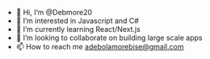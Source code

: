 - 👋 Hi, I’m @Debmore20
- 👀 I’m interested in Javascript and C#
- 🌱 I’m currently learning React/Next.js
- 💞️ I’m looking to collaborate on building large scale apps
- 📫 How to reach me adebolamorebise@gmail.com

<!---
Debmore20/Debmore20 is a ✨ special ✨ repository because its `README.md` (this file) appears on your GitHub profile.
You can click the Preview link to take a look at your changes.
--->
